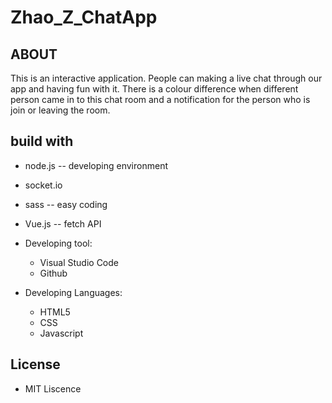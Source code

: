 # Zhao_Z_ChatApp
## ABOUT
This is an interactive application. People can making a live chat through our app and having fun with it. There is a colour difference when different person came in to this chat room and a notification for the person who is join or leaving the room.
## build with
  * node.js -- developing environment
  * socket.io
  * sass -- easy coding
  * Vue.js -- fetch API
  
* Developing tool:
  * Visual Studio Code
  * Github
* Developing Languages:
  * HTML5
  * CSS
  * Javascript
 
  


## License
* MIT Liscence
